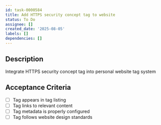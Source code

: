 ```yaml
---
id: task-0000584
title: Add HTTPS security concept tag to website
status: To Do
assignee: []
created_date: '2025-08-05'
labels: []
dependencies: []
---
```


## Description

Integrate HTTPS security concept tag into personal website tag system

## Acceptance Criteria

- [ ] Tag appears in tag listing
- [ ] Tag links to relevant content
- [ ] Tag metadata is properly configured
- [ ] Tag follows website design standards
